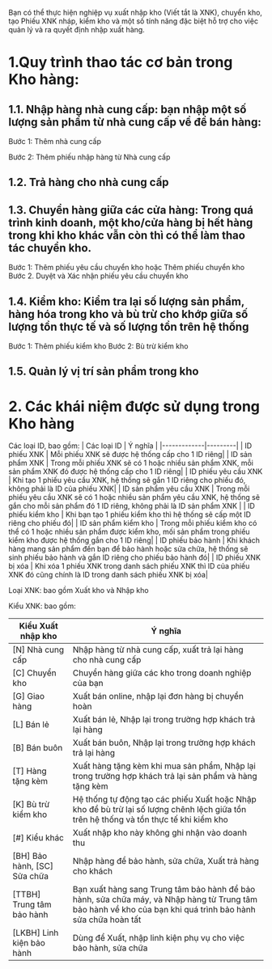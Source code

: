 Bạn có thể thực hiện nghiệp vụ xuất nhập kho (Viết tắt là XNK), chuyển kho, tạo Phiếu XNK nháp, kiểm kho và một số tính năng đặc biệt hỗ trợ cho việc quản lý và ra quyết định nhập xuất hàng.
# 1.Quy trình thao tác cơ bản trong Kho hàng:
## 1.1. Nhập hàng nhà cung cấp: bạn nhập một số lượng sản phẩm từ nhà cung cấp về để bán hàng:
Bước 1: Thêm nhà cung cấp

Bước 2: Thêm phiếu nhập hàng từ Nhà cung cấp
## 1.2. Trả hàng cho nhà cung cấp
## 1.3. Chuyển hàng giữa các cửa hàng: Trong quá trình kinh doanh, một kho/cửa hàng bị hết hàng trong khi kho khác vẫn còn thì có thể làm thao tác chuyển kho.
Bước 1: Thêm phiếu yêu cầu chuyển kho hoặc Thêm phiếu chuyển kho
Bước 2. Duyệt và Xác nhận phiếu yêu cầu chuyển kho
## 1.4. Kiểm kho: Kiểm tra lại số lượng sản phẩm, hàng hóa trong kho và bù trừ cho khớp giữa số lượng tồn thực tế và số lượng tồn trên hệ thống
Bước 1: Thêm phiếu kiểm kho
Bước 2: Bù trừ kiểm kho
## 1.5. Quản lý vị trí sản phẩm trong kho
# 2. Các khái niệm được sử dụng trong Kho hàng
Các loại ID, bao gồm:
| Các loại ID | Ý nghĩa |
|-------------|---------|
| ID phiếu XNK | Mỗi phiếu XNK sẽ được hệ thống cấp cho 1 ID riêng|
| ID sản phẩm XNK | Trong mỗi phiếu XNK sẽ có 1 hoặc nhiều sản phẩm XNK, mỗi sản phẩm XNK đó được hệ thống cấp cho 1 ID riêng|
| ID phiếu yêu cầu XNK | Khi tạo 1 phiếu yêu cầu XNK, hệ thống sẽ gắn 1 ID riêng cho phiếu đó, không phải là ID của phiếu XNK|
| ID sản phẩm yêu cầu XNK | Trong mỗi phiếu yêu cầu XNK sẽ có 1 hoặc nhiều sản phẩm yêu cầu XNK, hệ thống sẽ gắn cho mỗi sản phẩm đó 1 ID riêng, không phải là ID sản phẩm XNK |
| ID phiếu kiểm kho | Khi bạn tạo 1 phiếu kiểm kho thì hệ thống sẽ cấp một ID riêng cho phiếu đó|
| ID sản phẩm kiểm kho | Trong mỗi phiếu kiểm kho có thể có 1 hoặc nhiều sản phẩm được kiểm kho, mối sản phẩm trong phiếu kiểm kho được hệ thống gắn cho 1 ID riêng|
| ID phiếu bảo hành | Khi khách hàng mang sản phẩm đến bạn để bảo hành hoặc sửa chữa, hệ thống sẽ sinh phiếu bảo hành và gắn ID riêng cho phiếu bảo hành đó|
| ID phiếu XNK bị xóa | Khi xóa 1 phiếu XNK trong danh sách phiếu XNK thì ID của phiếu XNK đó cũng chính là ID trong danh sách phiếu XNK bị xóa|

Loại XNK: bao gồm Xuất kho và Nhập kho

Kiểu XNK: bao gồm:

| Kiểu Xuất nhập kho | Ý nghĩa |
|--------------------|---------|
| [N] Nhà cung cấp | Nhập hàng từ nhà cung cấp, xuất trả lại hàng cho nhà cung cấp|
| [C] Chuyển kho | Chuyển hàng giữa các kho trong doanh nghiệp của bạn|
| [G] Giao hàng | Xuất bán online, nhập lại đơn hàng bị chuyển hoàn|
| [L] Bán lẻ | Xuất bán lẻ, Nhập lại trong trường hợp khách trả lại hàng|
| [B] Bán buôn | Xuất bán buôn, Nhập lại trong trường hợp khách trả lại hàng|
| [T] Hàng tặng kèm | Xuất hàng tặng kèm khi mua sản phẩm, Nhập lại trong trường hợp khách trả lại sản phẩm và hàng tặng kèm|
| [K] Bù trừ kiểm kho | Hệ thống tự động tạo các phiếu Xuất hoặc Nhập kho để bù trừ lại số lượng chênh lệch giữa tồn trên hệ thống và tồn thực tế khi kiểm kho|
| [#] Kiểu khác | Xuất nhập kho này không ghi nhận vào doanh thu|
| [BH] Bảo hành, [SC] Sửa chữa | Nhập hàng để bảo hành, sửa chữa, Xuất trả hàng cho khách|
| [TTBH] Trung tâm bảo hành | Bạn xuất hàng sang Trung tâm bảo hành để bảo hành, sửa chữa máy, và Nhập hàng từ Trung tâm bảo hành về kho của bạn khi quá trình bảo hành sửa chữa hoàn tất|
| [LKBH] Linh kiện bảo hành | Dùng để Xuất, nhập linh kiện phụ vụ cho việc bảo hành, sửa chữa|
